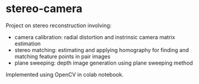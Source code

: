# stereo-camera

Project on stereo reconstruction involving:
- camera calibration: radial distortion and instrinsic camera matrix estimation
- stereo matching: estimating and applying homography for finding and matching feature points in pair images
- plane sweeping: depth image generation using plane sweeping method

Implemented using OpenCV in colab notebook.
